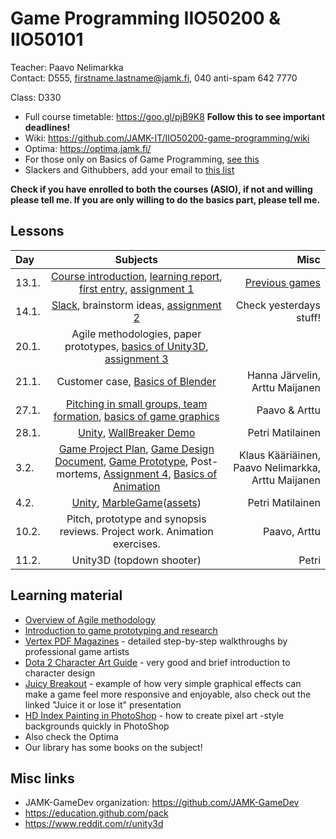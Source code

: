# Game Programming IIO50200 & IIO50101

Teacher: Paavo Nelimarkka  
Contact: D555, firstname.lastname@jamk.fi, 040 anti-spam 642 7770

Class: D330

- Full course timetable: https://goo.gl/pjB9K8 **Follow this to see important deadlines!**
- Wiki: https://github.com/JAMK-IT/IIO50200-game-programming/wiki
- Optima: https://optima.jamk.fi/
- For those only on Basics of Game Programming, [see this](https://github.com/JAMK-IT/IIO50200-game-programming/wiki/only-basics-of-game-programming)
- Slackers and Githubbers, add your email to [this list](https://goo.gl/oKzyGd)

**Check if you have enrolled to both the courses (ASIO), if not and willing please tell me. If you are only willing to do the basics part, please tell me.**

## Lessons
| Day | Subjects | Misc |
|:--------|:----------:|-----:|
| 13.1. | [Course introduction](https://docs.google.com/presentation/d/1lxK5yO8KQRZIGQRxR7wBSfqvQvPL0pGwUs4JmMO07QA/edit?usp=sharing), [learning report](http://homes.jamk.fi/~huojo/opetus/IIO50Z/LearningReport.pdf), [first entry](https://github.com/JAMK-IT/IIO50200-game-programming/wiki/first-entry-assignment), [assignment 1](https://github.com/JAMK-IT/IIO50200-game-programming/wiki/assignment-1) | [Previous games](https://github.com/JAMK-IT/IIO50200-game-programming/wiki/previous-games) |  
| 14.1. | [Slack](https://github.com/JAMK-IT/IIO50200-game-programming/wiki/how-to-slack), brainstorm ideas, [assignment 2](https://github.com/JAMK-IT/IIO50200-game-programming/wiki/assignment-2) | Check yesterdays stuff! |  
| 20.1. | Agile methodologies, paper prototypes, [basics of Unity3D](http://unity3d.com/learn/tutorials/projects/roll-ball-tutorial), [assignment 3](https://github.com/JAMK-IT/IIO50200-game-programming/wiki/assignment-3) | |  
| 21.1. | Customer case, [Basics of Blender](https://docs.google.com/presentation/d/164LwDMPHO0JUoAAMd1PKirJEM1KQSBuEMmUHhLGMksQ/edit?usp=sharing) | Hanna Järvelin, Arttu Maijanen |  
| 27.1. | [Pitching in small groups, team formation](https://github.com/JAMK-IT/IIO50200-game-programming/wiki/27-1-agenda), [basics of game graphics](https://docs.google.com/presentation/d/1JxqEwPEfJaiewqhWIZCdEMZIAYXPpoQgE1SaG5pcrQg/edit?usp=sharing) | Paavo & Arttu|  
| 28.1. | [Unity](https://github.com/JAMK-IT/IIO50200-game-programming/wiki/how-to-unity), [WallBreaker Demo](https://www.dropbox.com/s/fwc96c6x3brrqft/WallBreaker.zip?dl=0)| Petri Matilainen |  
| 3.2. | [Game Project Plan](https://github.com/JAMK-IT/IIO50200-game-programming/wiki/game-project-plan), [Game Design Document](https://github.com/JAMK-IT/IIO50200-game-programming/wiki/Game-design-document), [Game Prototype](https://github.com/JAMK-IT/IIO50200-game-programming/wiki/Paper-prototype), Post-mortems, [Assignment 4](https://github.com/JAMK-IT/IIO50200-game-programming/wiki/Assignment-4), [Basics of Animation](https://docs.google.com/presentation/d/1Dnfxb-ChO9BGsgOMf-XL9YlRQ7HhCvo5Qwu70_zEKdo/edit?usp=sharing) | Klaus Kääriäinen, Paavo Nelimarkka, Arttu Maijanen |  
| 4.2. | [Unity](https://github.com/JAMK-IT/IIO50200-game-programming/wiki/how-to-unity), [MarbleGame](https://www.dropbox.com/s/j2ma8kxktfmh2sc/MarbleGame.zip?dl=0)([assets](https://www.dropbox.com/s/gb2bo91h5m2xda7/Assets.zip?dl=0)) | Petri Matilainen |
| 10.2. | Pitch, prototype and synopsis reviews. Project work. Animation exercises. | Paavo, Arttu |
| 11.2. | Unity3D (topdown shooter) | Petri |

## Learning material

- [Overview of Agile methodology](http://www.slideshare.net/hareshkarkar/overview-of-agile-methodology)
- [Introduction to game prototyping and research](http://www.slideshare.net/Gortag/game-prototyping-and-research) 
- [Vertex PDF Magazines](http://artbypapercut.com/) -  detailed step-by-step walkthroughs by professional game artists
- [Dota 2 Character Art Guide](http://media.steampowered.com/apps/dota2/workshop/Dota2CharacterArtGuide.pdf) - very good and brief introduction to character design
- [Juicy Breakout](http://grapefrukt.com/f/games/juicy-breakout/) - example of how very simple graphical effects can make a game feel more responsive and enjoyable, also check out the linked "Juice it or lose it" presentation
- [HD Index Painting in PhotoShop](http://danfessler.com/blog/hd-index-painting-in-photoshop) - how to create pixel art -style backgrounds quickly in PhotoShop
- Also check the Optima
- Our library has some books on the subject!
 
## Misc links

- JAMK-GameDev organization: https://github.com/JAMK-GameDev
- https://education.github.com/pack
- https://www.reddit.com/r/unity3d



